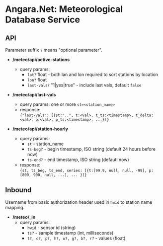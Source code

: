 # Angara.Net: Meteorological Database Service

## API

Parameter suffix `?` means "optional parameter".

- **/meteo/api/active-stations**
  - query params:
    - `lat?` float - both lan and lon required to sort stations by location
    - `lon?` float
    - `last-vals?` "1|yes|true" - include last vals, default `false`
  
- **/meteo/api/last-vals**
  - query params: one or more `st=<station_name>`
  - response:  
    `{"last-vals": [{st:"..", t:<val>, t_ts:<timestamp>, t_delta:<val>, p:<val>, p_ts:<timestamp>, ...}]}`

- **/meteo/api/station-hourly**
  - query params:
    - `st` - station_name
    - `ts-beg?` - begin timestamp, ISO string (default 24 hours before now)
    - `ts-end?` - end timestamp, ISO string (defautl now)
  - response:  
    `{st, ts_beg, ts_end, series: [{t:[99.9, null, null, -99], p:[800, 900, null, ...], ... }]}`

## Inbound

Username from basic authorization header used in `hwid` to station name mapping.

- **/meteo/_in**
  - query params:
    - `hwid` - sensor id (string)
    - `ts?` - sample timestamp (int, milliseconds)
    - `t?, d?, p?, h?, w?, g?, b?, r?` - values (float)
